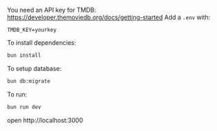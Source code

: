 You need an API key for TMDB: https://developer.themoviedb.org/docs/getting-started
Add a `.env` with:
```
TMDB_KEY=yourkey
```

To install dependencies:
```sh
bun install
```

To setup database:
```sh
bun db:migrate
```

To run:
```sh
bun run dev
```

open http://localhost:3000
